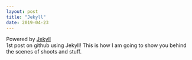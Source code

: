 ```yaml
---
layout: post
title: "Jekyll"
date: 2019-04-23
---
```


Powered by [Jekyll](http://jekyllrb.com)
<br> 1st post on github using Jekyll! This is how I am going to show you behind the scenes of shoots and stuff.
